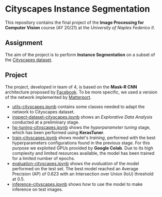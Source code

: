 # Cityscapes Instance Segmentation
This repository contains the final project of the **Image Processing for Computer Vision** course (AY 20/21) at the *University of Naples Federico II*.

## Assignment
The aim of the project is to perform **Instance Segmentation** on a subset of the [Cityscapes dataset](https://www.cityscapes-dataset.com/).

## Project
The project, developed in team of 4, is based on the **Mask-R CNN** architecture proposed by [Facebook](https://arxiv.org/pdf/1703.06870.pdf). To be more specific, we used a version of the network implemented by [Matterport](https://github.com/matterport/Mask_RCNN).
- [utils-cityscapes.ipynb](https://github.com/fabiod20/image-processing-for-computer-vision/blob/main/utils/utils-cityscapes.py) contains some classes needed to adapt the network to Cityscapes dataset.
- [inspect-dataset-cityscapes.ipynb](https://github.com/fabiod20/image-processing-for-computer-vision/blob/main/notebooks/inspect-dataset-cityscapes.ipynb) shows an *Explorative Data Analysis* conducted at a preliminary stage.
- [hp-tuning-cityscapes.ipynb](https://github.com/fabiod20/image-processing-for-computer-vision/blob/main/notebooks/hp-tuning-cityscapes.ipynb) shows the *hyperparameter tuning* stage, which has been performed using **KerasTuner**.
- [train-cityscapes.ipynb](https://github.com/fabiod20/image-processing-for-computer-vision/blob/main/notebooks/train-cityscapes.ipynb) shows model's *training*, performed with the best hyperparameters configurations found in the previous stage. For this purpose we exploited GPUs provided by **Google Colab**. Due to its high complexity and limited resources available, the model has been trained for a limited number of epochs.
- [evaluation-cityscapes.ipynb](https://github.com/fabiod20/image-processing-for-computer-vision/blob/main/notebooks/evaluation-cityscapes.ipynb) shows the *evaluation* of the model performed on the test set. The best model reached an Average Precision (AP) of 0.623 with an Intersection over Union (IoU) threshold at 0.5.
- [inference-cityscapes.ipynb](https://github.com/fabiod20/image-processing-for-computer-vision/blob/main/notebooks/inference-cityscapes.ipynb) shows how to use the model to make inference on test images.
